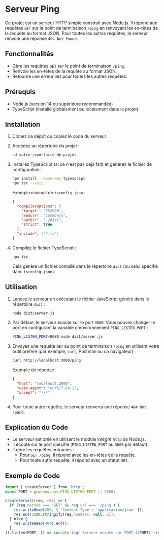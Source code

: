 # Serveur Ping

Ce projet est un serveur HTTP simple construit avec Node.js. Il répond aux requêtes `GET` sur le point de terminaison `/ping` en renvoyant les en-têtes de la requête au format JSON. Pour toutes les autres requêtes, le serveur renvoie une réponse `404 Not Found`.

## Fonctionnalités

- Gère les requêtes `GET` sur le point de terminaison `/ping`.
- Renvoie les en-têtes de la requête au format JSON.
- Retourne une erreur `404` pour toutes les autres requêtes.

## Prérequis

- Node.js (version 14 ou supérieure recommandée)
- TypeScript (installé globalement ou localement dans le projet)

## Installation

1. Clonez ce dépôt ou copiez le code du serveur.

2. Accédez au répertoire du projet :

   ```bash
   cd votre-repertoire-de-projet
   ```

3. Installez TypeScript (si ce n'est pas déjà fait) et générez le fichier de configuration :

   ```bash
   npm install --save-dev typescript
   npx tsc --init
   ```

   Exemple minimal de `tsconfig.json` :
   ```json
   {
     "compilerOptions": {
       "target": "ES2020",
       "module": "commonjs",
       "outDir": "./dist",
       "strict": true
     },
     "include": ["*.ts"]
   }
   ```

4. Compilez le fichier TypeScript :

   ```bash
   npx tsc
   ```

   Cela génère un fichier compilé dans le répertoire `dist` (ou celui spécifié dans `tsconfig.json`).

## Utilisation

1. Lancez le serveur en exécutant le fichier JavaScript généré dans le répertoire `dist` :

   ```bash
   node dist/server.js
   ```

2. Par défaut, le serveur écoute sur le port `3000`. Vous pouvez changer le port en configurant la variable d'environnement `PING_LISTEN_PORT` :

   ```bash
   PING_LISTEN_PORT=8080 node dist/server.js
   ```

3. Envoyez une requête `GET` au point de terminaison `/ping` en utilisant votre outil préféré (par exemple, `curl`, Postman ou un navigateur) :

   ```bash
   curl http://localhost:3000/ping
   ```

   Exemple de réponse :

   ```json
   {
     "host": "localhost:3000",
     "user-agent": "curl/7.64.1",
     "accept": "*/*"
   }
   ```

4. Pour toute autre requête, le serveur renverra une réponse `404 Not Found`.

## Explication du Code

- Le serveur est créé en utilisant le module intégré `http` de Node.js.
- Il écoute sur le port spécifié (`PING_LISTEN_PORT` ou `3000` par défaut).
- Il gère les requêtes entrantes :
  - Pour `GET /ping`, il répond avec les en-têtes de la requête.
  - Pour toute autre requête, il répond avec un statut `404`.

## Exemple de Code

```typescript
import { createServer } from 'http';
const PORT = process.env.PING_LISTEN_PORT || 3000;

createServer((req, res) => {
  if (req.method === 'GET' && req.url === '/ping') {
    res.writeHead(200, { 'Content-Type': 'application/json' });
    res.end(JSON.stringify(req.headers, null, 2));
  } else {
    res.writeHead(404).end();
  }
}).listen(PORT, () => console.log(`Serveur écoute sur PORT ${PORT}`));
```

